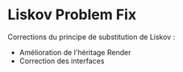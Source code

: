 # Liskov Problem Fix
Corrections du principe de substitution de Liskov :
- Amélioration de l'héritage Render
- Correction des interfaces
